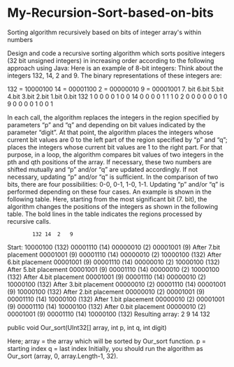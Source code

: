 # My-Recursion-Sort-based-on-bits
Sorting algorithm recursively based on bits of integer array's within numbers

Design and code a recursive sorting algorithm which sorts positive
integers (32 bit unsigned integers) in increasing order according to the following approach using Java:
Here is an example of 8-bit integers:
Think about the integers 132, 14, 2 and 9.
The binary representations of these integers are:


132 = 10000100     14 = 00001100      2 = 00000010      9 = 00001001
	7. bit 	6.bit	5.bit	4.bit	3.bit	2.bit	1.bit	0.bit 
132	1	0	0	0	0	1	0	0
14	0	0	0	0	1	1	1	0
2	0	0	0	0	0	0	1	0
9	0	0	0	0	1	0	0	1

In each call, the algorithm replaces the integers in the region specified by
parameters “p” and “q” and depending on bit values indicated by the parameter
“digit”. At that point, the algorithm places the integers whose current bit 
values are 0 to the left part of the region specified by “p” and “q”; places
the integers whose current bit values are 1 to the right part. For that purpose, 
in a loop, the algorithm compares bit values of two integers in the pth and
qth positions of the array. If necessary, these two numbers are shifted 
mutually and “p” and/or “q” are updated accordingly. If not necessary, 
updating “p” and/or “q” is sufficient. In the comparison of two bits, there 
are four possibilities: 0-0, 0-1, 1-0, 1-1. Updating “p” and/or “q” is 
performed depending on these four cases. An example is shown in the following
table. Here, starting from the most significant bit (7. bit), the algorithm
changes the positions of the integers as shown in the following table.
The bold lines in the table indicates the regions processed by recursive calls.




			132	14	2	9
Start:	              10000100 (132)	00001110 (14)	00000010 (2)	00001001 (9)
After 7.bit placement	00001001 (9)	00001110 (14)	00000010 (2)	10000100 (132)
After 6.bit placement	00001001 (9)	00001110 (14)	00000010 (2)	10000100 (132)
After 5.bit placement	00001001 (9)	00001110 (14)	00000010 (2)	10000100 (132)
After 4.bit placement	00001001 (9)	00001110 (14)	00000010 (2)	10000100 (132)
After 3.bit placement	00000010 (2)	00001110 (14)	00001001 (9)	10000100 (132)
After 2.bit placement	00000010 (2)	00001001 (9)	00001110 (14)	10000100 (132)
After 1.bit placement	00000010 (2)	00001001 (9)	00001110 (14)	10000100 (132)
After 0.bit placement	00000010 (2)	00001001 (9)	00001110 (14)	10000100 (132)
Resulting array:	2	9	14	132

public void Our_sort(UInt32[] array, int p, int q, int digit)

Here;
array = the array which will be sorted by Our_sort function.
p = starting index
q = last index
Initially, 
you should run the algorithm as Our_sort (array, 0, array.Length-1, 32).



